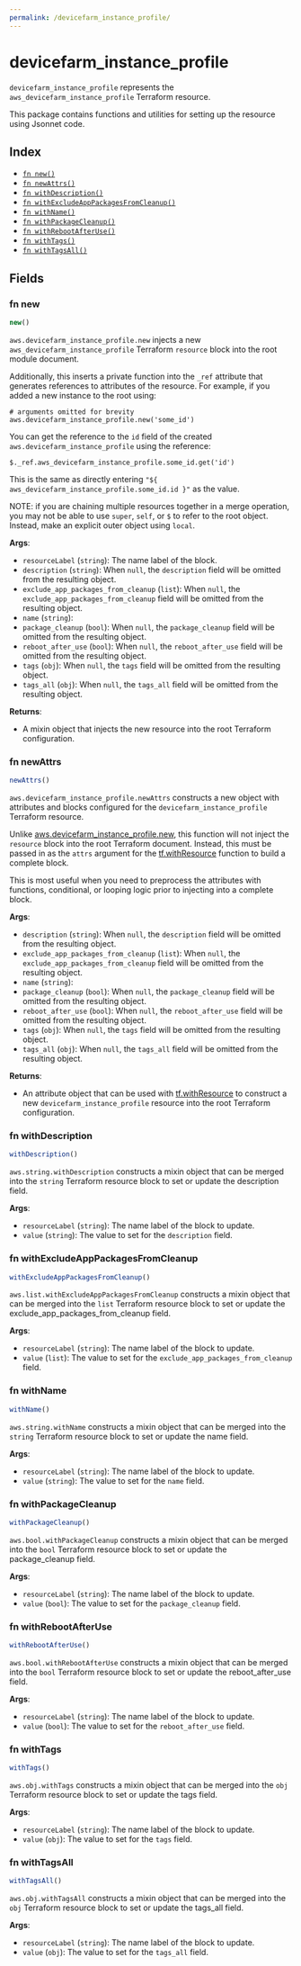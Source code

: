 ```yaml
---
permalink: /devicefarm_instance_profile/
---
```


# devicefarm_instance_profile

`devicefarm_instance_profile` represents the `aws_devicefarm_instance_profile` Terraform resource.



This package contains functions and utilities for setting up the resource using Jsonnet code.


## Index

* [`fn new()`](#fn-new)
* [`fn newAttrs()`](#fn-newattrs)
* [`fn withDescription()`](#fn-withdescription)
* [`fn withExcludeAppPackagesFromCleanup()`](#fn-withexcludeapppackagesfromcleanup)
* [`fn withName()`](#fn-withname)
* [`fn withPackageCleanup()`](#fn-withpackagecleanup)
* [`fn withRebootAfterUse()`](#fn-withrebootafteruse)
* [`fn withTags()`](#fn-withtags)
* [`fn withTagsAll()`](#fn-withtagsall)

## Fields

### fn new

```ts
new()
```


`aws.devicefarm_instance_profile.new` injects a new `aws_devicefarm_instance_profile` Terraform `resource`
block into the root module document.

Additionally, this inserts a private function into the `_ref` attribute that generates references to attributes of the
resource. For example, if you added a new instance to the root using:

    # arguments omitted for brevity
    aws.devicefarm_instance_profile.new('some_id')

You can get the reference to the `id` field of the created `aws.devicefarm_instance_profile` using the reference:

    $._ref.aws_devicefarm_instance_profile.some_id.get('id')

This is the same as directly entering `"${ aws_devicefarm_instance_profile.some_id.id }"` as the value.

NOTE: if you are chaining multiple resources together in a merge operation, you may not be able to use `super`, `self`,
or `$` to refer to the root object. Instead, make an explicit outer object using `local`.

**Args**:
  - `resourceLabel` (`string`): The name label of the block.
  - `description` (`string`):  When `null`, the `description` field will be omitted from the resulting object.
  - `exclude_app_packages_from_cleanup` (`list`):  When `null`, the `exclude_app_packages_from_cleanup` field will be omitted from the resulting object.
  - `name` (`string`): 
  - `package_cleanup` (`bool`):  When `null`, the `package_cleanup` field will be omitted from the resulting object.
  - `reboot_after_use` (`bool`):  When `null`, the `reboot_after_use` field will be omitted from the resulting object.
  - `tags` (`obj`):  When `null`, the `tags` field will be omitted from the resulting object.
  - `tags_all` (`obj`):  When `null`, the `tags_all` field will be omitted from the resulting object.

**Returns**:
- A mixin object that injects the new resource into the root Terraform configuration.


### fn newAttrs

```ts
newAttrs()
```


`aws.devicefarm_instance_profile.newAttrs` constructs a new object with attributes and blocks configured for the `devicefarm_instance_profile`
Terraform resource.

Unlike [aws.devicefarm_instance_profile.new](#fn-devicefarm_instance_profilenew), this function will not inject the `resource`
block into the root Terraform document. Instead, this must be passed in as the `attrs` argument for the
[tf.withResource](https://github.com/tf-libsonnet/core/tree/main/docs#fn-withresource) function to build a complete block.

This is most useful when you need to preprocess the attributes with functions, conditional, or looping logic prior to
injecting into a complete block.

**Args**:
  - `description` (`string`):  When `null`, the `description` field will be omitted from the resulting object.
  - `exclude_app_packages_from_cleanup` (`list`):  When `null`, the `exclude_app_packages_from_cleanup` field will be omitted from the resulting object.
  - `name` (`string`): 
  - `package_cleanup` (`bool`):  When `null`, the `package_cleanup` field will be omitted from the resulting object.
  - `reboot_after_use` (`bool`):  When `null`, the `reboot_after_use` field will be omitted from the resulting object.
  - `tags` (`obj`):  When `null`, the `tags` field will be omitted from the resulting object.
  - `tags_all` (`obj`):  When `null`, the `tags_all` field will be omitted from the resulting object.

**Returns**:
  - An attribute object that can be used with [tf.withResource](https://github.com/tf-libsonnet/core/tree/main/docs#fn-withresource) to construct a new `devicefarm_instance_profile` resource into the root Terraform configuration.


### fn withDescription

```ts
withDescription()
```

`aws.string.withDescription` constructs a mixin object that can be merged into the `string`
Terraform resource block to set or update the description field.



**Args**:
  - `resourceLabel` (`string`): The name label of the block to update.
  - `value` (`string`): The value to set for the `description` field.


### fn withExcludeAppPackagesFromCleanup

```ts
withExcludeAppPackagesFromCleanup()
```

`aws.list.withExcludeAppPackagesFromCleanup` constructs a mixin object that can be merged into the `list`
Terraform resource block to set or update the exclude_app_packages_from_cleanup field.



**Args**:
  - `resourceLabel` (`string`): The name label of the block to update.
  - `value` (`list`): The value to set for the `exclude_app_packages_from_cleanup` field.


### fn withName

```ts
withName()
```

`aws.string.withName` constructs a mixin object that can be merged into the `string`
Terraform resource block to set or update the name field.



**Args**:
  - `resourceLabel` (`string`): The name label of the block to update.
  - `value` (`string`): The value to set for the `name` field.


### fn withPackageCleanup

```ts
withPackageCleanup()
```

`aws.bool.withPackageCleanup` constructs a mixin object that can be merged into the `bool`
Terraform resource block to set or update the package_cleanup field.



**Args**:
  - `resourceLabel` (`string`): The name label of the block to update.
  - `value` (`bool`): The value to set for the `package_cleanup` field.


### fn withRebootAfterUse

```ts
withRebootAfterUse()
```

`aws.bool.withRebootAfterUse` constructs a mixin object that can be merged into the `bool`
Terraform resource block to set or update the reboot_after_use field.



**Args**:
  - `resourceLabel` (`string`): The name label of the block to update.
  - `value` (`bool`): The value to set for the `reboot_after_use` field.


### fn withTags

```ts
withTags()
```

`aws.obj.withTags` constructs a mixin object that can be merged into the `obj`
Terraform resource block to set or update the tags field.



**Args**:
  - `resourceLabel` (`string`): The name label of the block to update.
  - `value` (`obj`): The value to set for the `tags` field.


### fn withTagsAll

```ts
withTagsAll()
```

`aws.obj.withTagsAll` constructs a mixin object that can be merged into the `obj`
Terraform resource block to set or update the tags_all field.



**Args**:
  - `resourceLabel` (`string`): The name label of the block to update.
  - `value` (`obj`): The value to set for the `tags_all` field.
